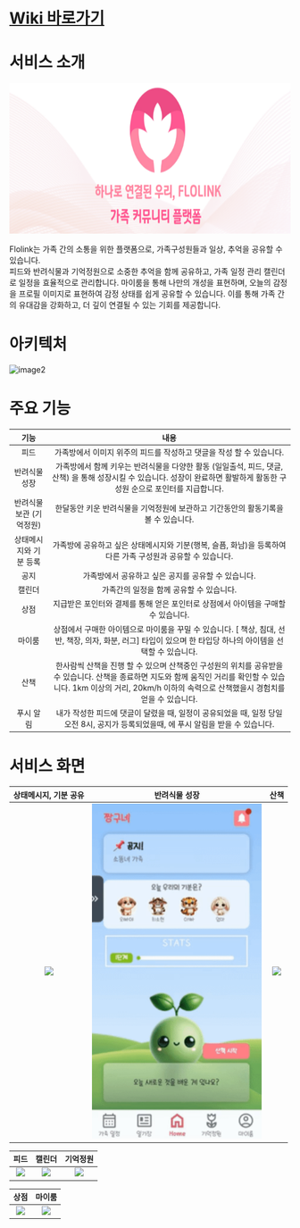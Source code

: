 # [Wiki 바로가기](https://github.com/soddong/flolink/wiki)

# 서비스 소개
<img src="./exec/pages/logo.png" height="270"/>

Flolink는 가족 간의 소통을 위한 플랫폼으로, 가족구성원들과 일상, 추억을 공유할 수 있습니다.   
피드와 반려식물과 기억정원으로 소중한 추억을 함께 공유하고, 가족 일정 관리 캘린더로 일정을 효율적으로 관리합니다. 마이룸을 통해 나만의 개성을 표현하며, 오늘의 감정을 프로필 이미지로 표현하여 감정 상태를 쉽게 공유할 수 있습니다.
이를 통해 가족 간의 유대감을 강화하고, 더 깊이 연결될 수 있는 기회를 제공합니다.  

# 아키텍처
![image2](https://github.com/user-attachments/assets/d2b9652e-594a-44b6-829c-c1f8d21a1a82)

# 주요 기능
| <center>기능</center> | <center>내용</center> |
|:--------:|:--------:|
| 피드 | 가족방에서 이미지 위주의 피드를 작성하고 댓글을 작성 할 수 있습니다.  |
| 반려식물 성장 | 가족방에서 함께 키우는 반려식물을 다양한 활동 (일일출석, 피드, 댓글, 산책) 을 통해 성장시킬 수 있습니다. 성장이 완료하면 활발하게 활동한 구성원 순으로 포인터를 지급합니다. |
| 반려식물 보관 (기억정원) | 한달동안 키운 반려식물을 기억정원에 보관하고 기간동안의 활동기록을 볼 수 있습니다. |
| 상태메시지와 기분 등록 | 가족방에 공유하고 싶은 상태메시지와 기분(행복, 슬픔, 화남)을 등록하여 다른 가족 구성원과 공유할 수 있습니다. |
| 공지 | 가족방에서 공유하고 싶은 공지를 공유할 수 있습니다. |
| 캘린더 | 가족간의 일정을 함께 공유할 수 있습니다. |
| 상점 | 지급받은 포인터와 결제를 통해 얻은 포인터로 상점에서 아이템을 구매할 수 있습니다. |
| 마이룸 | 상점에서 구매한 아이템으로 마이룸을 꾸밀 수 있습니다. [ 책상, 침대, 선반, 책장, 의자, 화분, 러그] 타입이 있으며 한 타입당 하나의 아이템을 선택할 수 있습니다. |
| 산책 | 한사람씩 산책을 진행 할 수 있으며 산책중인 구성원의 위치를 공유받을 수 있습니다. 산책을 종료하면 지도와 함께 움직인 거리를 확인할 수 있습니다. 1km 이상의 거리, 20km/h 이하의 속력으로 산책했을시 경험치를 얻을 수 있습니다. |
| 푸시 알림 | 내가 작성한 피드에 댓글이 달렸을 때, 일정이 공유되었을 때, 일정 당일 오전 8시, 공지가 등록되었을때, 에 푸시 알림을 받을 수 있습니다. |

# 서비스 화면
| <center>상태메시지, 기분 공유</center> | <center>반려식물 성장</center> | <center>산책</center> |
|:--------:|:--------:|:--------:|
|<img src="./exec/pages/상태메시지, 기분 공유.gif" height="600"/> |<img src="./exec/pages/반려식물 성장.gif" height="600"/> |<img src="./exec/pages/산책.gif" height="600"/> |

| <center>피드</center> | <center>캘린더</center> | <center>기억정원</center> |
|:--------:|:--------:|:--------:|
|<img src="./exec/pages/피드.gif" height="600"/> | <img src="./exec/pages/캘린더.gif" height="600"/> | <img src="./exec/pages/기억정원.gif" height="600"/> |

| <center>상점</center> | <center>마이룸</center> |
|:--------:|:--------:|
| <img src="./exec/pages/상점.gif" height="600"/> | <img src="./exec/pages/마이룸.gif" height="600"/> |
